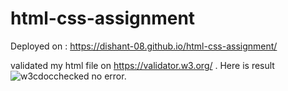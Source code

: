 # html-css-assignment
Deployed on : https://dishant-08.github.io/html-css-assignment/ 

validated my html file on https://validator.w3.org/  . Here is result ![w3cdocchecked](https://github.com/dishant-08/html-css-assignment/assets/60565337/a5aeca19-1cec-4e94-88f8-418bcdd55a43) no error.
